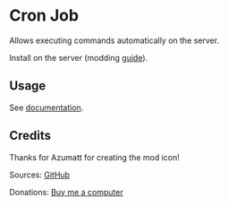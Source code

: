 # Cron Job

Allows executing commands automatically on the server.

Install on the server (modding [guide](https://youtu.be/WfvA5a5tNHo)).

## Usage

See [documentation](https://github.com/JereKuusela/valheim-cron_job/blob/main/README.md).

## Credits

Thanks for Azumatt for creating the mod icon!

Sources: [GitHub](https://github.com/JereKuusela/valheim-cron_job)

Donations: [Buy me a computer](https://www.buymeacoffee.com/jerekuusela)
